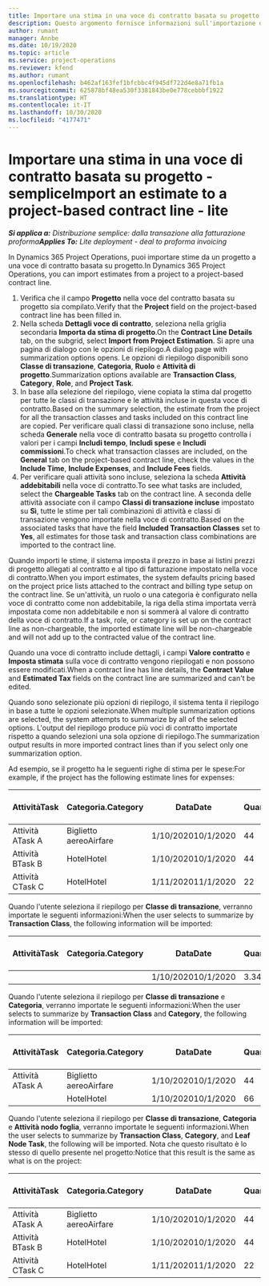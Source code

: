 ```yaml
---
title: Importare una stima in una voce di contratto basata su progetto - semplice
description: Questo argomento fornisce informazioni sull'importazione delle stime finanziarie da un progetto in una voce di contratto.
author: rumant
manager: Annbe
ms.date: 10/19/2020
ms.topic: article
ms.service: project-operations
ms.reviewer: kfend
ms.author: rumant
ms.openlocfilehash: b462af163fef1bfcbbc4f945df722d4e8a71fb1a
ms.sourcegitcommit: 625878bf48ea530f3381843be0e778cebbbf1922
ms.translationtype: HT
ms.contentlocale: it-IT
ms.lasthandoff: 10/30/2020
ms.locfileid: "4177471"
---
```

# <a name="import-an-estimate-to-a-project-based-contract-line---lite"></a><span data-ttu-id="66688-103">Importare una stima in una voce di contratto basata su progetto - semplice</span><span class="sxs-lookup"><span data-stu-id="66688-103">Import an estimate to a project-based contract line - lite</span></span>

<span data-ttu-id="66688-104">_**Si applica a:** Distribuzione semplice: dalla transazione alla fatturazione proforma_</span><span class="sxs-lookup"><span data-stu-id="66688-104">_**Applies To:** Lite deployment - deal to proforma invoicing_</span></span>

<span data-ttu-id="66688-105">In Dynamics 365 Project Operations, puoi importare stime da un progetto a una voce di contratto basata su progetto.</span><span class="sxs-lookup"><span data-stu-id="66688-105">In Dynamics 365 Project Operations, you can import estimates from a project to a project-based contract line.</span></span>

1. <span data-ttu-id="66688-106">Verifica che il campo **Progetto** nella voce del contratto basata su progetto sia compilato.</span><span class="sxs-lookup"><span data-stu-id="66688-106">Verify that the **Project** field on the project-based contract line has been filled in.</span></span>
2. <span data-ttu-id="66688-107">Nella scheda **Dettagli voce di contratto**, seleziona nella griglia secondaria **Importa da stima di progetto**.</span><span class="sxs-lookup"><span data-stu-id="66688-107">On the **Contract Line Details** tab, on the subgrid, select **Import from Project Estimation**.</span></span> <span data-ttu-id="66688-108">Si apre una pagina di dialogo con le opzioni di riepilogo.</span><span class="sxs-lookup"><span data-stu-id="66688-108">A dialog page with summarization options opens.</span></span> <span data-ttu-id="66688-109">Le opzioni di riepilogo disponibili sono **Classe di transazione**, **Categoria**, **Ruolo** e **Attività di progetto**.</span><span class="sxs-lookup"><span data-stu-id="66688-109">Summarization options available are **Transaction Class**, **Category**, **Role**, and **Project Task**.</span></span>
3. <span data-ttu-id="66688-110">In base alla selezione del riepilogo, viene copiata la stima dal progetto per tutte le classi di transazione e le attività incluse in questa voce di contratto.</span><span class="sxs-lookup"><span data-stu-id="66688-110">Based on the summary selection, the estimate from the project for all the transaction classes and tasks included on this contract line are copied.</span></span> <span data-ttu-id="66688-111">Per verificare quali classi di transazione sono incluse, nella scheda **Generale** nella voce di contratto basata su progetto controlla i valori per i campi **Includi tempo**, **Includi spese** e **Includi commissioni**.</span><span class="sxs-lookup"><span data-stu-id="66688-111">To check what transaction classes are included, on the **General** tab on the project-based contract line, check the values in the **Include Time**, **Include Expenses**, and **Include Fees** fields.</span></span> 
4. <span data-ttu-id="66688-112">Per verificare quali attività sono incluse, seleziona la scheda **Attività addebitabili** nella voce di contratto.</span><span class="sxs-lookup"><span data-stu-id="66688-112">To see what tasks are included, select the **Chargeable Tasks** tab on the contract line.</span></span> <span data-ttu-id="66688-113">A seconda delle attività associate con il campo **Classi di transazione incluse** impostato su **Sì**, tutte le stime per tali combinazioni di attività e classi di transazione vengono importate nella voce di contratto.</span><span class="sxs-lookup"><span data-stu-id="66688-113">Based on the associated tasks that have the field **Included Transaction Classes** set to **Yes**, all estimates for those task and transaction class combinations are imported to the contract line.</span></span>

<span data-ttu-id="66688-114">Quando importi le stime, il sistema imposta il prezzo in base ai listini prezzi di progetto allegati al contratto e al tipo di fatturazione impostato nella voce di contratto.</span><span class="sxs-lookup"><span data-stu-id="66688-114">When you import estimates, the system defaults pricing based on the project price lists attached to the contract and billing type setup on the contract line.</span></span> <span data-ttu-id="66688-115">Se un'attività, un ruolo o una categoria è configurato nella voce di contratto come non addebitabile, la riga della stima importata verrà impostata come non addebitabile e non si sommerà al valore di contratto della voce di contratto.</span><span class="sxs-lookup"><span data-stu-id="66688-115">If a task, role, or category is set up on the contract line as non-chargeable, the imported estimate line will be non-chargeable and will not add up to the contracted value of the contract line.</span></span>

<span data-ttu-id="66688-116">Quando una voce di contratto include dettagli, i campi **Valore contratto** e **Imposta stimata** sulla voce di contratto vengono riepilogati e non possono essere modificati.</span><span class="sxs-lookup"><span data-stu-id="66688-116">When a contract line has line details, the **Contract Value** and **Estimated Tax** fields on the contract line are summarized and can't be edited.</span></span>

<span data-ttu-id="66688-117">Quando sono selezionate più opzioni di riepilogo, il sistema tenta il riepilogo in base a tutte le opzioni selezionate.</span><span class="sxs-lookup"><span data-stu-id="66688-117">When multiple summarization options are selected, the system attempts to summarize by all of the selected options.</span></span> <span data-ttu-id="66688-118">L'output del riepilogo produce più voci di contratto importate rispetto a quando selezioni una sola opzione di riepilogo.</span><span class="sxs-lookup"><span data-stu-id="66688-118">The summarization output results in more imported contract lines than if you select only one summarization option.</span></span>

<span data-ttu-id="66688-119">Ad esempio, se il progetto ha le seguenti righe di stima per le spese:</span><span class="sxs-lookup"><span data-stu-id="66688-119">For example, if the project has the following estimate lines for expenses:</span></span>

| <span data-ttu-id="66688-120">Attività</span><span class="sxs-lookup"><span data-stu-id="66688-120">Task</span></span> | <span data-ttu-id="66688-121">Categoria.</span><span class="sxs-lookup"><span data-stu-id="66688-121">Category</span></span> | <span data-ttu-id="66688-122">Data</span><span class="sxs-lookup"><span data-stu-id="66688-122">Date</span></span> | <span data-ttu-id="66688-123">Quantità</span><span class="sxs-lookup"><span data-stu-id="66688-123">Quantity</span></span> | <span data-ttu-id="66688-124">Prezzo unitario</span><span class="sxs-lookup"><span data-stu-id="66688-124">Unit price</span></span> | <span data-ttu-id="66688-125">Importa</span><span class="sxs-lookup"><span data-stu-id="66688-125">Amount</span></span> |
| --- | --- | --- | --- | --- | --- |
| <span data-ttu-id="66688-126">Attività A</span><span class="sxs-lookup"><span data-stu-id="66688-126">Task A</span></span> | <span data-ttu-id="66688-127">Biglietto aereo</span><span class="sxs-lookup"><span data-stu-id="66688-127">Airfare</span></span> | <span data-ttu-id="66688-128">1/10/2020</span><span class="sxs-lookup"><span data-stu-id="66688-128">10/1/2020</span></span> | <span data-ttu-id="66688-129">4</span><span class="sxs-lookup"><span data-stu-id="66688-129">4</span></span> | <span data-ttu-id="66688-130">400</span><span class="sxs-lookup"><span data-stu-id="66688-130">400</span></span> | <span data-ttu-id="66688-131">1600</span><span class="sxs-lookup"><span data-stu-id="66688-131">1600</span></span> |
| <span data-ttu-id="66688-132">Attività B</span><span class="sxs-lookup"><span data-stu-id="66688-132">Task B</span></span> | <span data-ttu-id="66688-133">Hotel</span><span class="sxs-lookup"><span data-stu-id="66688-133">Hotel</span></span> | <span data-ttu-id="66688-134">1/10/2020</span><span class="sxs-lookup"><span data-stu-id="66688-134">10/1/2020</span></span> | <span data-ttu-id="66688-135">4</span><span class="sxs-lookup"><span data-stu-id="66688-135">4</span></span> | <span data-ttu-id="66688-136">200</span><span class="sxs-lookup"><span data-stu-id="66688-136">200</span></span> | <span data-ttu-id="66688-137">800</span><span class="sxs-lookup"><span data-stu-id="66688-137">800</span></span> |
| <span data-ttu-id="66688-138">Attività C</span><span class="sxs-lookup"><span data-stu-id="66688-138">Task C</span></span> | <span data-ttu-id="66688-139">Hotel</span><span class="sxs-lookup"><span data-stu-id="66688-139">Hotel</span></span> | <span data-ttu-id="66688-140">1/11/2020</span><span class="sxs-lookup"><span data-stu-id="66688-140">11/1/2020</span></span> | <span data-ttu-id="66688-141">2</span><span class="sxs-lookup"><span data-stu-id="66688-141">2</span></span> | <span data-ttu-id="66688-142">200</span><span class="sxs-lookup"><span data-stu-id="66688-142">200</span></span> | <span data-ttu-id="66688-143">400</span><span class="sxs-lookup"><span data-stu-id="66688-143">400</span></span> |

<span data-ttu-id="66688-144">Quando l'utente seleziona il riepilogo per **Classe di transazione**, verranno importate le seguenti informazioni:</span><span class="sxs-lookup"><span data-stu-id="66688-144">When the user selects to summarize by **Transaction Class**, the following information will be imported:</span></span>

| <span data-ttu-id="66688-145">Attività</span><span class="sxs-lookup"><span data-stu-id="66688-145">Task</span></span> | <span data-ttu-id="66688-146">Categoria.</span><span class="sxs-lookup"><span data-stu-id="66688-146">Category</span></span> | <span data-ttu-id="66688-147">Data</span><span class="sxs-lookup"><span data-stu-id="66688-147">Date</span></span> | <span data-ttu-id="66688-148">Quantità</span><span class="sxs-lookup"><span data-stu-id="66688-148">Quantity</span></span> | <span data-ttu-id="66688-149">Prezzo unitario</span><span class="sxs-lookup"><span data-stu-id="66688-149">Unit price</span></span> | <span data-ttu-id="66688-150">Importa</span><span class="sxs-lookup"><span data-stu-id="66688-150">Amount</span></span> |
| --- | --- | --- | --- | --- | --- |
| &nbsp; | &nbsp; | <span data-ttu-id="66688-151">1/10/2020</span><span class="sxs-lookup"><span data-stu-id="66688-151">10/1/2020</span></span> | <span data-ttu-id="66688-152">3.34</span><span class="sxs-lookup"><span data-stu-id="66688-152">3.34</span></span> | <span data-ttu-id="66688-153">840</span><span class="sxs-lookup"><span data-stu-id="66688-153">840</span></span> | <span data-ttu-id="66688-154">2800</span><span class="sxs-lookup"><span data-stu-id="66688-154">2800</span></span> |

<span data-ttu-id="66688-155">Quando l'utente seleziona il riepilogo per **Classe di transazione** e **Categoria**, verranno importate le seguenti informazioni:</span><span class="sxs-lookup"><span data-stu-id="66688-155">When the user selects to summarize by **Transaction Class** and **Category**, the following information will be imported:</span></span>

| <span data-ttu-id="66688-156">Attività</span><span class="sxs-lookup"><span data-stu-id="66688-156">Task</span></span> | <span data-ttu-id="66688-157">Categoria.</span><span class="sxs-lookup"><span data-stu-id="66688-157">Category</span></span> | <span data-ttu-id="66688-158">Data</span><span class="sxs-lookup"><span data-stu-id="66688-158">Date</span></span> | <span data-ttu-id="66688-159">Quantità</span><span class="sxs-lookup"><span data-stu-id="66688-159">Quantity</span></span> | <span data-ttu-id="66688-160">Prezzo unitario</span><span class="sxs-lookup"><span data-stu-id="66688-160">Unit price</span></span> | <span data-ttu-id="66688-161">Importa</span><span class="sxs-lookup"><span data-stu-id="66688-161">Amount</span></span> |
| --- | --- | --- | --- | --- | --- |
| <span data-ttu-id="66688-162">Attività A</span><span class="sxs-lookup"><span data-stu-id="66688-162">Task A</span></span> | <span data-ttu-id="66688-163">Biglietto aereo</span><span class="sxs-lookup"><span data-stu-id="66688-163">Airfare</span></span> | <span data-ttu-id="66688-164">1/10/2020</span><span class="sxs-lookup"><span data-stu-id="66688-164">10/1/2020</span></span> | <span data-ttu-id="66688-165">4</span><span class="sxs-lookup"><span data-stu-id="66688-165">4</span></span> | <span data-ttu-id="66688-166">400</span><span class="sxs-lookup"><span data-stu-id="66688-166">400</span></span> | <span data-ttu-id="66688-167">1600</span><span class="sxs-lookup"><span data-stu-id="66688-167">1600</span></span> |
| &nbsp;| <span data-ttu-id="66688-168">Hotel</span><span class="sxs-lookup"><span data-stu-id="66688-168">Hotel</span></span> | <span data-ttu-id="66688-169">1/10/2020</span><span class="sxs-lookup"><span data-stu-id="66688-169">10/1/2020</span></span> | <span data-ttu-id="66688-170">6</span><span class="sxs-lookup"><span data-stu-id="66688-170">6</span></span> | <span data-ttu-id="66688-171">200</span><span class="sxs-lookup"><span data-stu-id="66688-171">200</span></span> | <span data-ttu-id="66688-172">1200</span><span class="sxs-lookup"><span data-stu-id="66688-172">1200</span></span> |

<span data-ttu-id="66688-173">Quando l'utente seleziona il riepilogo per **Classe di transazione**, **Categoria** e **Attività nodo foglia**, verranno importate le seguenti informazioni.</span><span class="sxs-lookup"><span data-stu-id="66688-173">When the user selects to summarize by **Transaction Class**, **Category**, and **Leaf Node Task**, the following will be imported.</span></span> <span data-ttu-id="66688-174">Nota che questo risultato è lo stesso di quello presente nel progetto:</span><span class="sxs-lookup"><span data-stu-id="66688-174">Notice that this result is the same as what is on the project:</span></span>

| <span data-ttu-id="66688-175">Attività</span><span class="sxs-lookup"><span data-stu-id="66688-175">Task</span></span> | <span data-ttu-id="66688-176">Categoria.</span><span class="sxs-lookup"><span data-stu-id="66688-176">Category</span></span> | <span data-ttu-id="66688-177">Data</span><span class="sxs-lookup"><span data-stu-id="66688-177">Date</span></span> | <span data-ttu-id="66688-178">Quantità</span><span class="sxs-lookup"><span data-stu-id="66688-178">Quantity</span></span> | <span data-ttu-id="66688-179">Prezzo unitario</span><span class="sxs-lookup"><span data-stu-id="66688-179">Unit price</span></span> | <span data-ttu-id="66688-180">Importa</span><span class="sxs-lookup"><span data-stu-id="66688-180">Amount</span></span> |
| --- | --- | --- | --- | --- | --- |
| <span data-ttu-id="66688-181">Attività A</span><span class="sxs-lookup"><span data-stu-id="66688-181">Task A</span></span> | <span data-ttu-id="66688-182">Biglietto aereo</span><span class="sxs-lookup"><span data-stu-id="66688-182">Airfare</span></span> | <span data-ttu-id="66688-183">1/10/2020</span><span class="sxs-lookup"><span data-stu-id="66688-183">10/1/2020</span></span> | <span data-ttu-id="66688-184">4</span><span class="sxs-lookup"><span data-stu-id="66688-184">4</span></span> | <span data-ttu-id="66688-185">400</span><span class="sxs-lookup"><span data-stu-id="66688-185">400</span></span> | <span data-ttu-id="66688-186">1600</span><span class="sxs-lookup"><span data-stu-id="66688-186">1600</span></span> |
| <span data-ttu-id="66688-187">Attività B</span><span class="sxs-lookup"><span data-stu-id="66688-187">Task B</span></span> | <span data-ttu-id="66688-188">Hotel</span><span class="sxs-lookup"><span data-stu-id="66688-188">Hotel</span></span> | <span data-ttu-id="66688-189">1/10/2020</span><span class="sxs-lookup"><span data-stu-id="66688-189">10/1/2020</span></span> | <span data-ttu-id="66688-190">4</span><span class="sxs-lookup"><span data-stu-id="66688-190">4</span></span> | <span data-ttu-id="66688-191">200</span><span class="sxs-lookup"><span data-stu-id="66688-191">200</span></span> | <span data-ttu-id="66688-192">800</span><span class="sxs-lookup"><span data-stu-id="66688-192">800</span></span> |
| <span data-ttu-id="66688-193">Attività C</span><span class="sxs-lookup"><span data-stu-id="66688-193">Task C</span></span> | <span data-ttu-id="66688-194">Hotel</span><span class="sxs-lookup"><span data-stu-id="66688-194">Hotel</span></span> | <span data-ttu-id="66688-195">1/11/2020</span><span class="sxs-lookup"><span data-stu-id="66688-195">11/1/2020</span></span> | <span data-ttu-id="66688-196">2</span><span class="sxs-lookup"><span data-stu-id="66688-196">2</span></span> | <span data-ttu-id="66688-197">200</span><span class="sxs-lookup"><span data-stu-id="66688-197">200</span></span> | <span data-ttu-id="66688-198">400</span><span class="sxs-lookup"><span data-stu-id="66688-198">400</span></span> |
